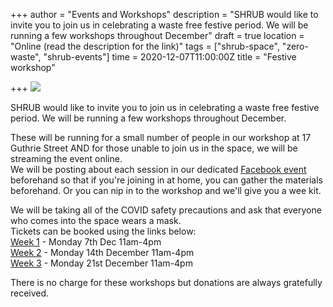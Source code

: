 +++
author = "Events and Workshops"
description = "SHRUB would like to invite you to join us in celebrating a waste free festive period. We will be running a few workshops throughout December"
draft = true
location = "Online (read the description for the link)"
tags = ["shrub-space", "zero-waste", "shrub-events"]
time = 2020-12-07T11:00:00Z
title = "Festive workshop"

+++
![](https://res.cloudinary.com/shrub-co-op/image/upload/v1606327980/shrubcoop.org/media/festive_workshops_xcldsp.jpg)

SHRUB would like to invite you to join us in celebrating a waste free festive period. We will be running a few workshops throughout December.

  
These will be running for a small number of people in our workshop at 17 Guthrie Street AND for those unable to join us in the space, we will be streaming the event online.  
We will be posting about each session in our dedicated [Facebook event](https://www.facebook.com/events/969051650287349) beforehand so that if you're joining in at home, you can gather the materials beforehand. Or you can nip in to the workshop and we'll give you a wee kit.

  
We will be taking all of the COVID safety precautions and ask that everyone who comes into the space wears a mask.  
Tickets can be booked using the links below:  
[Week 1](https://www.eventbrite.co.uk/e/festive-workshop-tickets-130235563075?fbclid=IwAR33dnR2aEn2qrwP1XaV3V_vqj0MN-fUHRINNp6pHLV2iy4jwmWPRiJkT-Q) - Monday 7th Dec 11am-4pm  
[Week 2](https://www.eventbrite.co.uk/e/festive-workshop-tickets-130244909029?fbclid=IwAR08t5se3fzg9DDSmpsSqpACDK-e-01bs8Ax4Ynd5321cbnKj7pMjCHIK8M) - Monday 14th December 11am-4pm  
[Week 3](https://www.eventbrite.co.uk/e/festive-workshop-tickets-130245372415?fbclid=IwAR0taDlApDQCjdjxBPGiyPmeelk3GcGcAiPTWC2PbtOWKraNszInaMyW780) - Monday 21st December 11am-4pm

There is no charge for these workshops but donations are always gratefully received. 